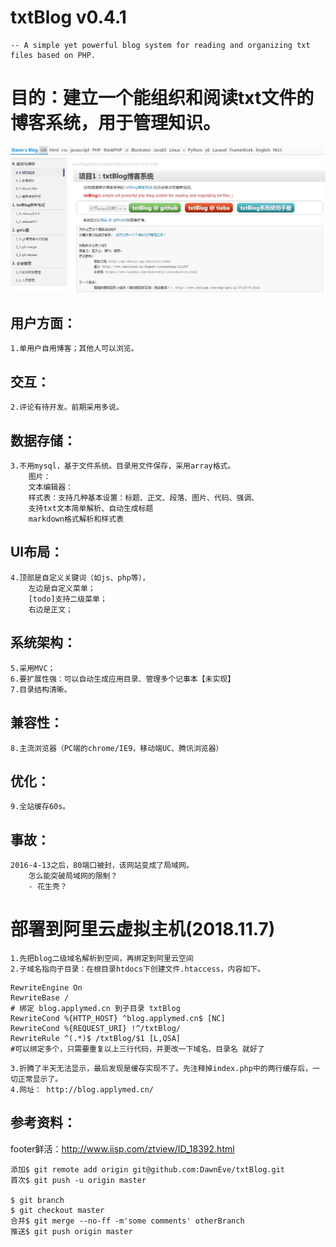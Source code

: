 txtBlog v0.4.1
===============================
	-- A simple yet powerful blog system for reading and organizing txt files based on PHP. 

# 目的：建立一个能组织和阅读txt文件的博客系统，用于管理知识。  

![screenShot0.4.6](./public/images/screenShot0.4.6.jpg)


## 用户方面：  
	1.单用户自用博客；其他人可以浏览。  
	
## 交互：  
	2.评论有待开发。前期采用多说。  
	
## 数据存储：  
	3.不用mysql，基于文件系统。目录用文件保存，采用array格式。  
		图片：  
		文本编辑器：  
		样式表：支持几种基本设置：标题、正文、段落、图片、代码、强调、  
		支持txt文本简单解析、自动生成标题  
		markdown格式解析和样式表  
		
## UI布局：  
	4.顶部是自定义关键词（如js、php等），  
		左边是自定义菜单；  
		[todo]支持二级菜单；  
		右边是正文；  

## 系统架构：  
	5.采用MVC；  
	6.要扩展性强：可以自动生成应用目录、管理多个记事本【未实现】  
	7.目录结构清晰。  

## 兼容性：  
	8.主流浏览器（PC端的chrome/IE9，移动端UC、腾讯浏览器）  

## 优化：  
	9.全站缓存60s。  
	

## 事故：
	2016-4-13之后，80端口被封，该网站变成了局域网。  
		怎么能突破局域网的限制？  
		- 花生壳？ 





# 部署到阿里云虚拟主机(2018.11.7)
	1.先把blog二级域名解析到空间，再绑定到阿里云空间
	2.子域名指向子目录：在根目录htdocs下创建文件.htaccess，内容如下。
```
RewriteEngine On
RewriteBase /
# 绑定 blog.applymed.cn 到子目录 txtBlog
RewriteCond %{HTTP_HOST} ^blog.applymed.cn$ [NC]
RewriteCond %{REQUEST_URI} !^/txtBlog/
RewriteRule ^(.*)$ /txtBlog/$1 [L,QSA]
#可以绑定多个，只需要重复以上三行代码，并更改一下域名、目录名 就好了
```		
	3.折腾了半天无法显示，最后发现是缓存实现不了。先注释掉index.php中的两行缓存后，一切正常显示了。
	4.网址： http://blog.applymed.cn/





## 参考资料：  
footer鲜活：http://www.iisp.com/ztview/ID_18392.html  

``````
添加$ git remote add origin git@github.com:DawnEve/txtBlog.git
首次$ git push -u origin master

$ git branch
$ git checkout master
合并$ git merge --no-ff -m'some comments' otherBranch
推送$ git push origin master
``````
